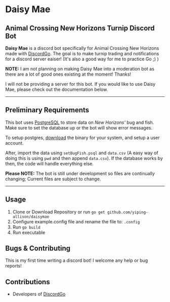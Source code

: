 # Daisy Mae

## Animal Crossing New Horizons Turnip Discord Bot

**Daisy Mae** is a discord bot specifically for Animal Crossing New Horizons made with [DiscordGo](https://github.com/bwmarrin/discordgo). The goal is to make turnip trading
and notifications for a discord server eaiser! (It's also a good way for me to practice Go ;) )

**NOTE:** I am not planning on making Daisy Mae into a moderation bot as there are a lot of good ones existing
at the moment! Thanks!

I will not be providing a server for this bot. If you would like to use Daisy Mae, please check out the documentation
below.

---

## Preliminary Requirements

This bot uses [PostgreSQL](https://www.postgresql.org/) to store data on _New Horizons'_ bug and fish. Make sure to set the database
up or the bot will show error messages.

To setup postgres, [download](https://www.postgresql.org/download/) the binary for your system, and setup a user account.

After, import the data using `setBugFish.psql` and `data.csv` (A easy way of doing this is using `pwd` and then append `data.csv`). If the database works by then, the code will handle everything else.

**Please NOTE:** The bot is still under development so files are continually changing; Current files are subject to change.

---

## Usage

1. Clone or Download Repository or run `go get github.com/yiping-allison/daisymae`
2. Configure example.config file and rename the file to: `.config`
3. Run `go build`
4. Run executable

## Bugs & Contributing

This is my first time writing a discord bot! I welcome any help or bug reports!

## Contributions

* Developers of [DiscordGo](https://github.com/bwmarrin/discordgo)
